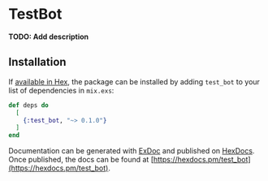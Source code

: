# TestBot

**TODO: Add description**

## Installation

If [available in Hex](https://hex.pm/docs/publish), the package can be installed
by adding `test_bot` to your list of dependencies in `mix.exs`:

```elixir
def deps do
  [
    {:test_bot, "~> 0.1.0"}
  ]
end
```

Documentation can be generated with [ExDoc](https://github.com/elixir-lang/ex_doc)
and published on [HexDocs](https://hexdocs.pm). Once published, the docs can
be found at [https://hexdocs.pm/test_bot](https://hexdocs.pm/test_bot).

